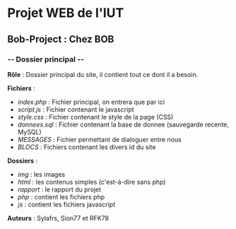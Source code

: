 ﻿# Projet WEB de l'IUT
## Bob-Project : Chez BOB
### -- Dossier principal --

**Rôle** : Dossier principal du site, il contient tout ce dont il a besoin.


**Fichiers** :

* *index.php* : Fichier principal, on entrera que par ici
* *script.js* : Fichier contenant le javascript
* *style.css* : Fichier contenant le style de la page (CSS)
* *donnees.sql* : Fichier contenant la base de donnee (sauvegarde recente, MySQL)
* *MESSAGES* : Fichier permettant de dialoguer entre nous
* *BLOCS* : Fichiers contenant les divers id du site

**Dossiers** :

* *img* : les images
* *html* : les contenus simples (c'est-à-dire sans php)
* *rapport* : le rapport du projet
* *php* : contient les fichiers php
* *js* : contient les fichiers javascript

**Auteurs** :
Sylafrs, Sion77 et RFK78
